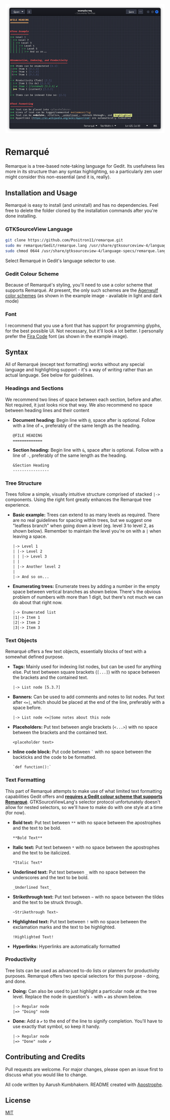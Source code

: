 <img src="example.png">

# Remarqué

Remarque is a tree-based note-taking language for Gedit. Its usefulness lies more in its structure than any syntax highlighting, so a particularly zen user might consider this non-essential (and it is, really).

## Installation and Usage

Remarqué is easy to install (and uninstall) and has no dependencies. Feel free to delete the folder cloned by the installation commands after you're done installing. 

### GTKSourceView Language

```bash
git clone https://github.com/Positron11/remarque.git
sudo mv remarque/Gedit/remarque.lang /usr/share/gtksourceview-4/language-specs/
sudo chmod 0644 /usr/share/gtksourceview-4/language-specs/remarque.lang
```

Select Remarqué in Gedit's language selector to use.

### Gedit Colour Scheme

Because of Remarqué's styling, you'll need to use a color scheme that supports Remarqué. At present, the only such schemes are the [Agenwulf color schemes](https://github.com/Positron11/agenwulf-color-scheme) (as shown in the example image - available in light and dark mode)

### Font

I recommend that you use a font that has support for programming glyphs, for the best possible UI. Not necessary, but it'll look a lot better. I personally prefer the [Fira Code](https://fonts.google.com/specimen/Fira+Code?query=fira+code) font (as shown in the example image).

## Syntax

All of Remarqué (except text formatting) works without any special language and highlighting support - it's a way of writing rather than an actual language. See below for guidelines.

### Headings and Sections

We recommend two lines of space between each section, before and after. Not required, it just looks nice that way. We also recommend no space between heading lines and their content

- **Document heading:** Begin line with ` @ `, space after is optional. Follow with a line of ` = `, preferably of the same length as the heading.

	```
	@FILE HEADING
	=============
	```

- **Section heading:** Begin line with ` & `, space after is optional. Follow with a line of ` - `, preferably of the same length as the heading.

	```
	&Section Heading
	----------------
	```

### Tree Structure

Trees follow a simple, visually intuitive structure comprised of stacked ` |-> ` components. Using the right font greatly enhances the Remarqué tree experience.

- **Basic example:** Trees can extend to as many levels as required. There are no real guidelines for spacing within trees, but we suggest one "leafless branch" when going down a level (eg. level 3 to level 2, as shown below). Remember to maintain the level you're on with a ` | ` when leaving a space.

	```
	|-> Level 1
	| |-> Level 2
	| | |-> Level 3
	| |
	| |-> Another level 2
	|
	|-> And so on...
	```

- **Enumerating trees:** Enumerate trees by adding a number in the empty space between vertical branches as shown below. There's the obvious problem of numbers with more than 1 digit, but there's not much we can do about that right now.

	```
	|-> Enumerated list
	|1|-> Item 1
	|2|-> Item 2
	|3|-> Item 3
	```

### Text Objects

Remarqué offers a few text objects, essentially blocks of text with a somewhat defined purpose.

- **Tags:** Mainly used for indexing list nodes, but can be used for anything else. Put text between square brackets (` [...] `) with no space between the brackets and the contained text.
	
	```
	|-> List node [5.3.7]
	```

- **Banners:** Can be used to add comments and notes to list nodes. Put text after ` <=| `, which should be placed at the end of the line, preferably with a space before.
	
	```
	|-> List node <=|Some notes about this node
	```

- **Placeholders:** Put text between angle brackets (` <...> `) with no space between the brackets and the contained text.
	
	```
	<placeholder text>
	```

- **Inline code block:** Put code between `` ` `` with no space between the backticks and the code to be formatted.
	
	```
	`def function():`  
	```

### Text Formatting

This part of Remarqué attempts to make use of what limited text formatting capabilities Gedit offers and [**requires a Gedit colour scheme that supports Remarqué**](#gedit-colour-scheme). GTKSourceViewLang's selector protocol unfortunately doesn't allow for nested selectors, so we'll have to make do with one style at a time (for now).

- **Bold text:** Put text between ` ** ` with no space between the apostrophes and the text to be bold.
	
	```
	**Bold Text**
	```

- **Italic text:** Put text between ` * ` with no space between the apostrophes and the text to be italicized.
	
	```
	*Italic Text*
	```

- **Underlined text:** Put text between ` _ ` with no space between the underscores and the text to be bold.
	
	```
	_Underlined Text_
	```

- **Strikethrough text:** Put text between ` ~ ` with no space between the tildes and the text to be struck through.
	
	```
	~Strikethrough Text~
	```

- **Highlighted text:** Put text between ` ! ` with no space between the exclamation marks and the text to be highlighted.
	
	```
	!Highlighted Text!
	```

- **Hyperlinks:** Hyperlinks are automatically formatted

### Productivity

Tree lists can be used as advanced to-do lists or planners for productivity purposes. Remarqué offers two special selectors for this purpose - doing, and done.

- **Doing:** Can also be used to just highlight a particular node at the tree level. Replace the node in question's ` - ` with ` = ` as shown below. 
	
	```
	|-> Regular node
	|=> "Doing" node
	```

- **Done:** Add a ` ✔ ` to the end of the line to signify completion. You'll have to use exactly that symbol, so keep it handy.
	
	```
	|-> Regular node
	|=> "Done" node ✔
	```

## Contributing and Credits

Pull requests are welcome. For major changes, please open an issue first to discuss what you would like to change.

All code written by Aarush Kumbhakern. README created with [Apostrophe](https://apps.gnome.org/app/org.gnome.gitlab.somas.Apostrophe/).

## License

[MIT](https://choosealicense.com/licenses/mit/)